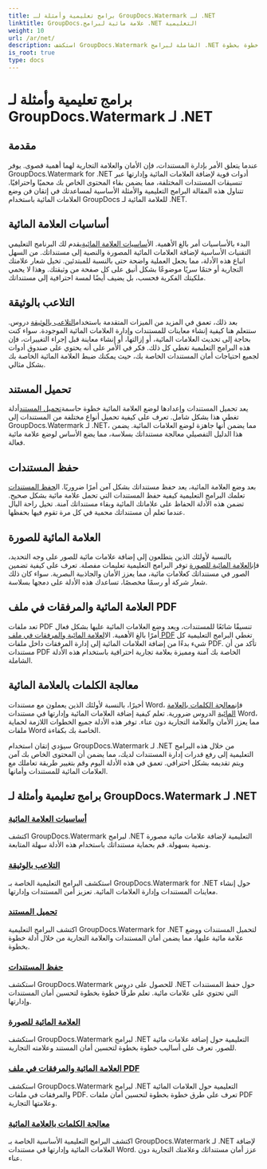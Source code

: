 ```yaml
---
title: برامج تعليمية وأمثلة لـ GroupDocs.Watermark لـ .NET
linktitle: GroupDocs.علامة مائية لبرامج .NET التعليمية
weight: 10
url: /ar/net/
description: استكشف GroupDocs.Watermark الشاملة لبرامج .NET التعليمية. تعلم كيفية إضافة العلامات المائية وإدارتها وتأمينها بتنسيقات المستندات المختلفة باستخدام أدلة خطوة بخطوة.
is_root: true
type: docs
---
```

# برامج تعليمية وأمثلة لـ GroupDocs.Watermark لـ .NET

## مقدمة

عندما يتعلق الأمر بإدارة المستندات، فإن الأمان والعلامة التجارية لهما أهمية قصوى. يوفر GroupDocs.Watermark for .NET أدوات قوية لإضافة العلامات المائية وإدارتها عبر تنسيقات المستندات المختلفة، مما يضمن بقاء المحتوى الخاص بك محميًا واحترافيًا. تتناول هذه المقالة البرامج التعليمية والأمثلة الأساسية لمساعدتك في إتقان فن وضع العلامات المائية باستخدام GroupDocs للعلامة المائية لـ .NET.

## أساسيات العلامة المائية

 البدء بالأساسيات أمر بالغ الأهمية. ال[أساسيات العلامة المائية](./watermarking-basics/)يقدم لك البرنامج التعليمي التقنيات الأساسية لإضافة العلامات المائية المصورة والنصية إلى مستنداتك. من السهل اتباع هذه الأدلة، مما يجعل العملية واضحة حتى بالنسبة للمبتدئين. تخيل شعار علامتك التجارية أو ختمًا سريًا موضوعًا بشكل أنيق على كل صفحة من وثيقتك. وهذا لا يحمي ملكيتك الفكرية فحسب، بل يضيف أيضًا لمسة احترافية إلى مستنداتك.

## التلاعب بالوثيقة

 بعد ذلك، تعمق في المزيد من الميزات المتقدمة باستخدام[التلاعب بالوثيقة](./document-manipulation/) دروس. ستتعلم هنا كيفية إنشاء معاينات للمستندات وإدارة العلامات المائية الموجودة. سواء كنت بحاجة إلى تحديث العلامات المائية، أو إزالتها، أو إنشاء معاينة قبل إجراء التغييرات، فإن هذه البرامج التعليمية تغطي كل ذلك. فكر في الأمر على أنه يحتوي على صندوق أدوات لجميع احتياجات أمان المستندات الخاصة بك، حيث يمكنك ضبط العلامة المائية الخاصة بك بشكل مثالي.

## تحميل المستند

 يعد تحميل المستندات وإعدادها لوضع العلامة المائية خطوة حاسمة[تحميل المستند](./document-loadings/)أدلة تغطي هذا بشكل شامل. تعرف على كيفية تحميل أنواع مختلفة من المستندات إلى GroupDocs.Watermark لـ .NET، مما يضمن أنها جاهزة لوضع العلامات المائية. يضمن هذا الدليل التفصيلي معالجة مستنداتك بسلاسة، مما يضع الأساس لوضع علامة مائية فعالة.

## حفظ المستندات

 بعد وضع العلامة المائية، يعد حفظ مستنداتك بشكل آمن أمرًا ضروريًا. ال[حفظ المستندات](./document-savings/) تعلمك البرامج التعليمية كيفية حفظ المستندات التي تحمل علامة مائية بشكل صحيح. تضمن هذه الأدلة الحفاظ على علاماتك المائية وبقاء مستنداتك آمنة. تخيل راحة البال عندما تعلم أن مستنداتك محمية في كل مرة تقوم فيها بحفظها.

## العلامة المائية للصورة

 بالنسبة لأولئك الذين يتطلعون إلى إضافة علامات مائية للصور على وجه التحديد، فإن[العلامة المائية للصورة](./image-watermarkings/) توفر البرامج التعليمية تعليمات مفصلة. تعرف على كيفية تضمين الصور في مستنداتك كعلامات مائية، مما يعزز الأمان والجاذبية البصرية. سواء كان ذلك شعار شركة أو رسمًا مخصصًا، تساعدك هذه الأدلة على دمجها بسلاسة.

## العلامة المائية والمرفقات في ملف PDF

تعد ملفات PDF تنسيقًا شائعًا للمستندات، ويعد وضع العلامات المائية عليها بشكل فعال أمرًا بالغ الأهمية. ال[العلامة المائية والمرفقات في ملف PDF](./pdf-watermarking-attachments/) تغطي البرامج التعليمية كل شيء بدءًا من إضافة العلامات المائية إلى إدارة المرفقات داخل ملفات PDF. تأكد من أن مستندات PDF الخاصة بك آمنة ومميزة بعلامة تجارية احترافية باستخدام هذه الأدلة الشاملة.

## معالجة الكلمات بالعلامة المائية

 أخيرًا، بالنسبة لأولئك الذين يعملون مع مستندات Word، فإن[معالجة الكلمات بالعلامة المائية](./word-processing-watermarkings/) الدروس ضرورية. تعلم كيفية إضافة العلامات المائية وإدارتها في مستندات Word، مما يعزز الأمان والعلامة التجارية دون عناء. توفر هذه الأدلة جميع الخطوات اللازمة لحماية ملفات Word الخاصة بك بكفاءة.

سيؤدي إتقان استخدام GroupDocs.Watermark لـ .NET من خلال هذه البرامج التعليمية إلى رفع قدرات إدارة المستندات لديك، مما يضمن أن المحتوى الخاص بك آمن ويتم تقديمه بشكل احترافي. تعمق في هذه الأدلة اليوم وقم بتغيير طريقة تعاملك مع العلامات المائية للمستندات وأمانها.
## برامج تعليمية وأمثلة لـ GroupDocs.Watermark لـ .NET 
### [أساسيات العلامة المائية](./watermarking-basics/)
اكتشف GroupDocs.Watermark لبرامج .NET التعليمية لإضافة علامات مائية مصورة ونصية بسهولة. قم بحماية مستنداتك باستخدام هذه الأدلة سهلة المتابعة.
### [التلاعب بالوثيقة](./document-manipulation/)
استكشف البرامج التعليمية الخاصة بـ GroupDocs.Watermark for .NET حول إنشاء معاينات المستندات وإدارة العلامات المائية. تعزيز أمن المستندات وإدارتها.
### [تحميل المستند](./document-loadings/)
اكتشف البرامج التعليمية GroupDocs.Watermark for .NET لتحميل المستندات ووضع علامة مائية عليها، مما يضمن أمان المستندات والعلامة التجارية من خلال أدلة خطوة بخطوة.
### [حفظ المستندات](./document-savings/)
استكشف GroupDocs.Watermark للحصول على دروس .NET حول حفظ المستندات التي تحتوي على علامات مائية. تعلم طرقًا خطوة بخطوة لتحسين أمان المستندات وإدارتها.
### [العلامة المائية للصورة](./image-watermarkings/)
استكشف GroupDocs.Watermark لبرامج .NET التعليمية حول إضافة علامات مائية للصور. تعرف على أساليب خطوة بخطوة لتحسين أمان المستند وعلامته التجارية.
### [العلامة المائية والمرفقات في ملف PDF](./pdf-watermarking-attachments/)
استكشف GroupDocs.Watermark لبرامج .NET التعليمية حول العلامات المائية والمرفقات في ملفات PDF. تعرف على طرق خطوة بخطوة لتحسين أمان ملفات PDF وعلامتها التجارية.
### [معالجة الكلمات بالعلامة المائية](./word-processing-watermarkings/)
اكتشف البرامج التعليمية الأساسية الخاصة بـ GroupDocs.Watermark لـ .NET لإضافة العلامات المائية وإدارتها في مستندات Word. عزز أمان مستنداتك وعلامتك التجارية دون عناء.